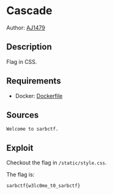 # Cascade

Author: [AJ1479](https://github.com/AJ1479)

## Description

Flag in CSS.

## Requirements

- Docker: [Dockerfile](./Dockerfile)

## Sources

```
Welcome to sarbctf.
```

## Exploit

Checkout the flag in `/static/style.css`.
<br />

The flag is:

```
sarbctf{w3lc0me_t0_sarbctf}
```
